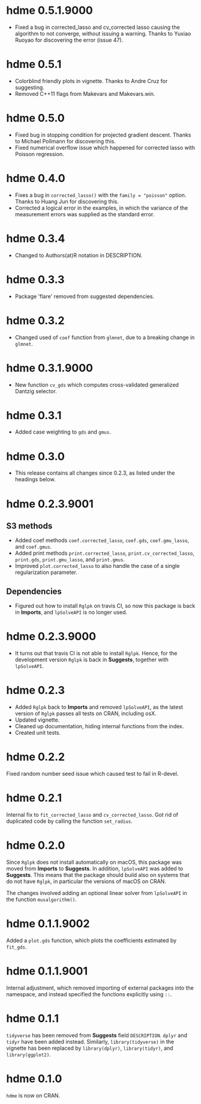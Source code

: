 # hdme 0.5.1.9000

- Fixed a bug in corrected_lasso and cv_corrected lasso causing the algorithm to 
not converge, without issuing a warning. Thanks to Yuxiao Ruoyao for discovering
the error (issue 47).

# hdme 0.5.1

- Colorblind friendly plots in vignette. Thanks to Andre Cruz for suggesting.
- Removed C++11 flags from Makevars and Makevars.win.

# hdme 0.5.0

- Fixed bug in stopping condition for projected gradient descent. Thanks to Michael
Pollmann for discovering this.
- Fixed numerical overflow issue which happened for corrected lasso with Poisson regression.

# hdme 0.4.0

- Fixes a bug in `corrected_lasso()` with the `family = "poisson"` option. Thanks
  to Huang Jun for discovering this.
- Corrected a logical error in the examples, in which the variance of the measurement 
  errors was supplied as the standard error.
  

# hdme 0.3.4

- Changed to Authors(at)R notation in DESCRIPTION.

# hdme 0.3.3

- Package 'flare' removed from suggested dependencies.

# hdme 0.3.2

- Changed used of `coef` function from `glmnet`, due to a breaking change in `glmnet`.

# hdme 0.3.1.9000

- New function `cv_gds` which computes cross-validated generalized Dantzig selector.

# hdme 0.3.1

- Added case weighting to `gds` and `gmus`.

# hdme 0.3.0

- This release contains all changes since 0.2.3, as listed under the headings below.

# hdme 0.2.3.9001

## S3 methods

- Added coef methods `coef.corrected_lasso`, `coef.gds`, `coef.gmu_lasso`, and `coef.gmus`. 
- Added print methods `print.corrected_lasso`, `print.cv_corrected_lasso`, `print.gds`, `print.gmu_lasso`, and `print.gmus`.
- Improved `plot.corrected_lasso` to also handle the case of a single regularization parameter.

## Dependencies

- Figured out how to install `Rglpk` on travis CI, so now this package is back in **Imports**, and `lpSolveAPI` is no longer used.

# hdme 0.2.3.9000
- It turns out that travis CI is not able to install `Rglpk`. Hence, for the development version `Rglpk` is back in **Suggests**, together with `lpSolveAPI`.

# hdme 0.2.3
- Added `Rglpk` back to **Imports** and removed `lpSolveAPI`, as the latest version of `Rglpk` passes all tests on CRAN, including osX.
- Updated vignette.
- Cleaned up documentation, hiding internal functions from the index.
- Created unit tests.

# hdme 0.2.2
Fixed random number seed issue which caused test to fail in R-devel.

# hdme 0.2.1
Internal fix to `fit_corrected_lasso` and `cv_corrected_lasso`. Got rid of duplicated code by calling the function `set_radius`.

# hdme 0.2.0
Since `Rglpk` does not install automatically on macOS, this package was moved from **Imports** to **Suggests**. In addition, `lpSolveAPI` was added to **Suggests**. This means that the package should build also on systems that do not have `Rglpk`, in particular the versions of macOS on CRAN.

The changes involved adding an optional linear solver from `lpSolveAPI` in the function `musalgorithm()`.

# hdme 0.1.1.9002
Added a `plot.gds` function, which plots the coefficients estimated by `fit_gds`.

# hdme 0.1.1.9001
Internal adjustment, which removed importing of external packages into the namespace, and instead specified the functions explicitly using `::`.

# hdme 0.1.1
`tidyverse` has been removed from **Suggests** field `DESCRIPTION`. `dplyr` and `tidyr` have been added instead. Similarly, `library(tidyverse)` in the vignette has been replaced by `library(dplyr)`, `library(tidyr)`, and `library(ggplot2)`.

# hdme 0.1.0
`hdme` is now on CRAN.
